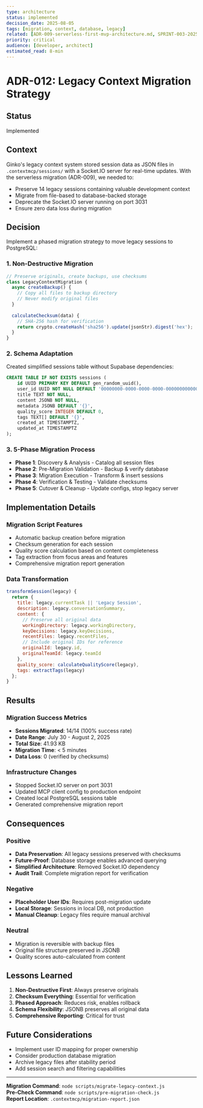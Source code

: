 ```yaml
---
type: architecture
status: implemented
decision_date: 2025-08-05
tags: [migration, context, database, legacy]
related: [ADR-009-serverless-first-mvp-architecture.md, SPRINT-003-20250804-serverless-migration-best-practices.md]
priority: critical
audience: [developer, architect]
estimated_read: 8-min
---
```


# ADR-012: Legacy Context Migration Strategy

## Status
Implemented

## Context
Ginko's legacy context system stored session data as JSON files in `.contextmcp/sessions/` with a Socket.IO server for real-time updates. With the serverless migration (ADR-009), we needed to:
- Preserve 14 legacy sessions containing valuable development context
- Migrate from file-based to database-backed storage
- Deprecate the Socket.IO server running on port 3031
- Ensure zero data loss during migration

## Decision
Implement a phased migration strategy to move legacy sessions to PostgreSQL:

### 1. **Non-Destructive Migration**
```javascript
// Preserve originals, create backups, use checksums
class LegacyContextMigration {
  async createBackup() {
    // Copy all files to backup directory
    // Never modify original files
  }
  
  calculateChecksum(data) {
    // SHA-256 hash for verification
    return crypto.createHash('sha256').update(jsonStr).digest('hex');
  }
}
```

### 2. **Schema Adaptation**
Created simplified sessions table without Supabase dependencies:
```sql
CREATE TABLE IF NOT EXISTS sessions (
    id UUID PRIMARY KEY DEFAULT gen_random_uuid(),
    user_id UUID NOT NULL DEFAULT '00000000-0000-0000-0000-000000000000',
    title TEXT NOT NULL,
    content JSONB NOT NULL,
    metadata JSONB DEFAULT '{}',
    quality_score INTEGER DEFAULT 0,
    tags TEXT[] DEFAULT '{}',
    created_at TIMESTAMPTZ,
    updated_at TIMESTAMPTZ
);
```

### 3. **5-Phase Migration Process**
- **Phase 1**: Discovery & Analysis - Catalog all session files
- **Phase 2**: Pre-Migration Validation - Backup & verify database
- **Phase 3**: Migration Execution - Transform & insert sessions
- **Phase 4**: Verification & Testing - Validate checksums
- **Phase 5**: Cutover & Cleanup - Update configs, stop legacy server

## Implementation Details

### Migration Script Features
- Automatic backup creation before migration
- Checksum generation for each session
- Quality score calculation based on content completeness
- Tag extraction from focus areas and features
- Comprehensive migration report generation

### Data Transformation
```javascript
transformSession(legacy) {
  return {
    title: legacy.currentTask || 'Legacy Session',
    description: legacy.conversationSummary,
    content: {
      // Preserve all original data
      workingDirectory: legacy.workingDirectory,
      keyDecisions: legacy.keyDecisions,
      recentFiles: legacy.recentFiles,
      // Include original IDs for reference
      originalId: legacy.id,
      originalTeamId: legacy.teamId
    },
    quality_score: calculateQualityScore(legacy),
    tags: extractTags(legacy)
  };
}
```

## Results

### Migration Success Metrics
- **Sessions Migrated**: 14/14 (100% success rate)
- **Date Range**: July 30 - August 2, 2025
- **Total Size**: 41.93 KB
- **Migration Time**: < 5 minutes
- **Data Loss**: 0 (verified by checksums)

### Infrastructure Changes
- Stopped Socket.IO server on port 3031
- Updated MCP client config to production endpoint
- Created local PostgreSQL sessions table
- Generated comprehensive migration report

## Consequences

### Positive
- **Data Preservation**: All legacy sessions preserved with checksums
- **Future-Proof**: Database storage enables advanced querying
- **Simplified Architecture**: Removed Socket.IO dependency
- **Audit Trail**: Complete migration report for verification

### Negative
- **Placeholder User IDs**: Requires post-migration update
- **Local Storage**: Sessions in local DB, not production
- **Manual Cleanup**: Legacy files require manual archival

### Neutral
- Migration is reversible with backup files
- Original file structure preserved in JSONB
- Quality scores auto-calculated from content

## Lessons Learned

1. **Non-Destructive First**: Always preserve originals
2. **Checksum Everything**: Essential for verification
3. **Phased Approach**: Reduces risk, enables rollback
4. **Schema Flexibility**: JSONB preserves all original data
5. **Comprehensive Reporting**: Critical for trust

## Future Considerations

- Implement user ID mapping for proper ownership
- Consider production database migration
- Archive legacy files after stability period
- Add session search and filtering capabilities

---

**Migration Command**: `node scripts/migrate-legacy-context.js`  
**Pre-Check Command**: `node scripts/pre-migration-check.js`  
**Report Location**: `.contextmcp/migration-report.json`